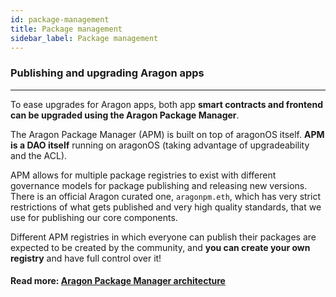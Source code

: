 ```yaml
---
id: package-management
title: Package management
sidebar_label: Package management
---
```


### Publishing and upgrading Aragon apps
---

To ease upgrades for Aragon apps, both app **smart contracts and frontend can be upgraded using the Aragon Package Manager**.

The Aragon Package Manager (APM) is built on top of aragonOS itself. **APM is a DAO itself** running on aragonOS (taking advantage of upgradeability and the ACL).

APM allows for multiple package registries to exist with different governance models for package publishing and releasing new versions. There is an official Aragon curated one, `aragonpm.eth`, which has very strict restrictions of what gets published and very high quality standards, that we use for publishing our core components.

Different APM registries in which everyone can publish their packages are expected to be created by the community, and **you can create your own registry** and have full control over it!

#### Read more: [Aragon Package Manager architecture](/docs/apm.html)
